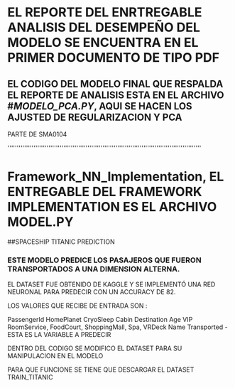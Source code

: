 # EL REPORTE DEL ENRTREGABLE ANALISIS DEL DESEMPEÑO DEL MODELO SE ENCUENTRA EN EL PRIMER DOCUMENTO DE TIPO PDF

## EL CODIGO DEL MODELO FINAL QUE RESPALDA EL REPORTE DE ANALISIS ESTA EN EL ARCHIVO #*MODELO_PCA.PY*, AQUI SE HACEN LOS AJUSTED DE REGULARIZACION Y PCA

PARTE DE SMA0104


''''''''''''''''''''''''''''''''''''''''''''''''''''''''''''''''''''''''''''''''''''''''''''''''''''''''


# Framework_NN_Implementation, EL ENTREGABLE DEL FRAMEWORK IMPLEMENTATION ES EL ARCHIVO MODEL.PY

##SPACESHIP TITANIC PREDICTION

### ESTE MODELO PREDICE LOS PASAJEROS QUE FUERON TRANSPORTADOS A UNA DIMENSION ALTERNA.

EL DATASET FUE OBTENIDO DE KAGGLE Y SE IMPLEMENTÓ UNA RED NEURONAL PARA PREDECIR CON UN ACCURACY DE 82.

LOS VALORES QUE RECIBE DE ENTRADA SON : 

PassengerId 
HomePlanet 
CryoSleep 
Cabin 
Destination
Age
VIP 
RoomService, FoodCourt, ShoppingMall, Spa, VRDeck
Name 
Transported - ESTA ES LA VARIABLE A PREDECIR

DENTRO DEL CODIGO SE MODIFICO EL DATASET PARA SU MANIPULACION EN EL MODELO

PARA QUE FUNCIONE SE TIENE QUE DESCARGAR EL DATASET TRAIN_TITANIC
